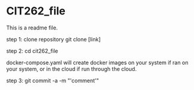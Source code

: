 # CIT262_file

This is a readme file.

step 1: clone repository git clone [link]

step 2: cd cit262_file

docker-compose.yaml will create docker images on your system if ran on your system, or in the cloud if run through the cloud.

step 3: git commit -a -m "'comment'"
